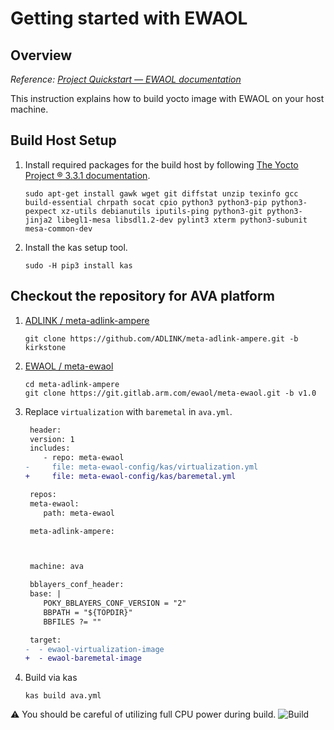 # Getting started with EWAOL

## Overview

_Reference: [Project Quickstart — EWAOL documentation](https://ewaol.sites.arm.com/meta-ewaol/quickstart.html)_

This instruction explains how to build yocto image with EWAOL on your host machine.

## Build Host Setup

1. Install required packages for the build host by following [The Yocto Project ® 3.3.1 documentation](https://docs.yoctoproject.org/3.3.1/singleindex.html#required-packages-for-the-build-host).

   ```console
   sudo apt-get install gawk wget git diffstat unzip texinfo gcc build-essential chrpath socat cpio python3 python3-pip python3-pexpect xz-utils debianutils iputils-ping python3-git python3-jinja2 libegl1-mesa libsdl1.2-dev pylint3 xterm python3-subunit mesa-common-dev
   ```

1. Install the kas setup tool.

   ```console
   sudo -H pip3 install kas
   ```

## Checkout the repository for AVA platform

1. [ADLINK / meta-adlink-ampere](https://github.com/ADLINK/meta-adlink-ampere)

   ```console
   git clone https://github.com/ADLINK/meta-adlink-ampere.git -b kirkstone
   ```

1. [EWAOL / meta-ewaol](https://git.gitlab.arm.com/ewaol/meta-ewaol)

   ```console
   cd meta-adlink-ampere
   git clone https://git.gitlab.arm.com/ewaol/meta-ewaol.git -b v1.0
   ```

1. Replace `virtualization` with `baremetal` in `ava.yml`.

   ```diff
    header:
    version: 1
    includes:
       - repo: meta-ewaol
   -     file: meta-ewaol-config/kas/virtualization.yml
   +     file: meta-ewaol-config/kas/baremetal.yml

    repos:
    meta-ewaol:
       path: meta-ewaol

    meta-adlink-ampere:



    machine: ava

    bblayers_conf_header:
    base: |
       POKY_BBLAYERS_CONF_VERSION = "2"
       BBPATH = "${TOPDIR}"
       BBFILES ?= ""

    target:
   -  - ewaol-virtualization-image
   +  - ewaol-baremetal-image
   ```

1. Build via kas

   ```console
   kas build ava.yml
   ```

:warning: You should be careful of utilizing full CPU power during build.
![Build](images/getting-started/build.png)
